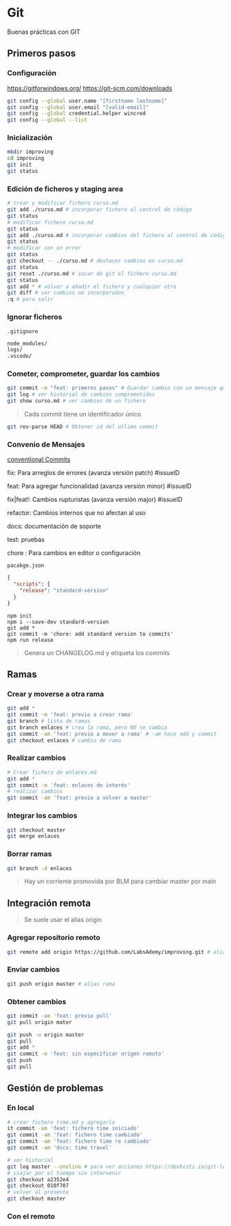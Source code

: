 # Git

Buenas prácticas con GIT

## Primeros pasos

### Configuración

https://gitforwindows.org/
https://git-scm.com/downloads

```bash
git config --global user.name "[firstname lastname]"
git config --global user.email "[valid-email]"
git config --global credential.helper wincred
git config --global --list
```

### Inicialización

```bash
mkdir improving
cd improving
git init
git status
```

### Edición de ficheros y staging area

```bash
# crear y modificar fichero curso.md
git add ./curso.md # incorporar fichero al control de código
git status
# modificar fichero curso.md
git status
git add ./curso.md # incorporar cambios del fichero al control de código
git status
# modificar con un error
git status
git checkout -- ./curso.md # deshacer cambios en curso.md
git status
git reset ./curso.md # sacar de git el fichero curso.md
git status
git add * # volver a añadir el fichero y cualquier otro
git diff # ver cambios no incorporados
:q # para salir
```

### Ignorar ficheros

`.gitignore`

```txt
node_modules/
logs/
.vscode/
```

### Cometer, comprometer, guardar los cambios

```bash
git commit -m "feat: primeros pasos" # Guardar cambio con un mensaje que indique propósito
git log # ver historial de cambios comprometidos
git show curso.md # ver cambios de un fichero
```
> Cada commit tiene un identificador único

```bash
git rev-parse HEAD # Obtener id del útlimo commit
```

### Convenio de Mensajes

[conventional Commits](https://www.conventionalcommits.org/en/v1.0.0/)


fix: Para arreglos de errores (avanza versión patch) #issueID

feat: Para agregar funcionalidad (avanza versión minor) #issueID

fix|feat!: Cambios rupturistas (avanza versión major) #issueID

refactor: Cambios internos que no afectan al uso

docs: documentación de soporte

test: pruebas

chore : Para cambios en editor o configuración

`pacakge.json`
```json
{
  "scripts": {
    "release": "standard-version"
  }
}
```

```
npm init
npm i --save-dev standard-version
git add *
git commit -m 'chore: add standard version to commits'
npm run release
```

> Genera un CHANGELOG.md y etiqueta los commits


## Ramas


### Crear y moverse a otra rama

```bash
git add *
git commit -m 'feat: previo a crear rama'
git branch # lista de ramas
git branch enlaces # crea la rama, pero NO se cambia
git commit -am 'feat: previo a mover a rama' # -am hace add y commit
git checkout enlaces # cambio de rama
```

### Realizar cambios

```bash
# Crear fichero de enlaces.md
git add *
git commit -m 'feat: enlaces de interés'
# realizar cambios
git commit -am 'feat: previo a volver a master'
```

### Integrar los cambios

```bash
git checkout master
git merge enlaces
```

### Borrar ramas

```bash
git branch -d enlaces
```

> Hay un corriente promovida por BLM para cambiar master por main

## Integración remota

> Se suele usar el alias origin

### Agregar repositorio remoto

```bash
git remote add origin https://github.com/LabsAdemy/improving.git # alias url
```

### Enviar cambios

```bash
git push origin master # alias rama
```

### Obtener cambios

```bash
git commit -am 'feat: previo pull'
git pull origin mater
```

```bash
git push -u origin master
git pull
git add *
git commit -m 'feat: sin especificar origen remoto'
git push
git pull
```

## Gestión de problemas

### En local

```bash
# crear fichero time.md y agregarlo
it commit -am 'feat: fichero time iniciado'
git commit -am 'feat: fichero time cambiado'
git commit -am 'feat: fichero time re cambiado'
git commit -am 'docs: time travel'
```

```bash
# ver historial
git log master --oneline # para ver acciones https://devhints.io/git-log
# viajar por el tiempo sin intervenir
git checkout a2352e4
git checkout 010f707
# volver al presente
git checkout master
```

### Con el remoto

